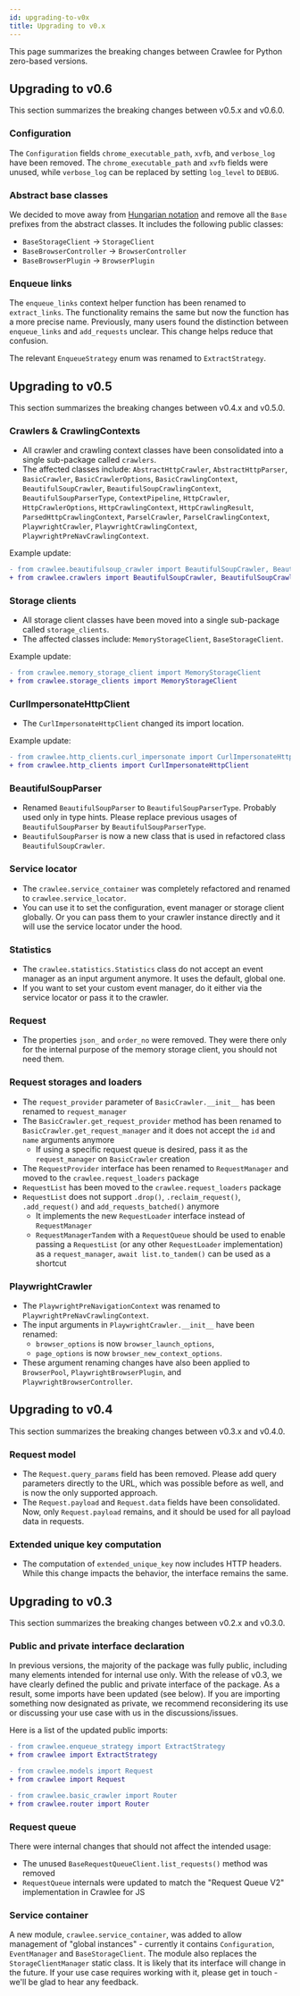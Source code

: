 ```yaml
---
id: upgrading-to-v0x
title: Upgrading to v0.x
---
```


This page summarizes the breaking changes between Crawlee for Python zero-based versions.

## Upgrading to v0.6

This section summarizes the breaking changes between v0.5.x and v0.6.0.

### Configuration

The `Configuration` fields `chrome_executable_path`, `xvfb`, and `verbose_log` have been removed. The `chrome_executable_path` and `xvfb` fields were unused, while `verbose_log` can be replaced by setting `log_level` to `DEBUG`.

### Abstract base classes

We decided to move away from [Hungarian notation](https://en.wikipedia.org/wiki/Hungarian_notation) and remove all the `Base` prefixes from the abstract classes. It includes the following public classes:
- `BaseStorageClient` -> `StorageClient`
- `BaseBrowserController` -> `BrowserController`
- `BaseBrowserPlugin` -> `BrowserPlugin`

### Enqueue links

The `enqueue_links` context helper function has been renamed to `extract_links`. The functionality remains the same but now the function has a more precise name. Previously, many users found the distinction between `enqueue_links` and `add_requests` unclear. This change helps reduce that confusion.

The relevant `EnqueueStrategy` enum was renamed to `ExtractStrategy`.

## Upgrading to v0.5

This section summarizes the breaking changes between v0.4.x and v0.5.0.

### Crawlers & CrawlingContexts

- All crawler and crawling context classes have been consolidated into a single sub-package called `crawlers`.
- The affected classes include: `AbstractHttpCrawler`, `AbstractHttpParser`, `BasicCrawler`, `BasicCrawlerOptions`, `BasicCrawlingContext`, `BeautifulSoupCrawler`, `BeautifulSoupCrawlingContext`, `BeautifulSoupParserType`, `ContextPipeline`, `HttpCrawler`, `HttpCrawlerOptions`, `HttpCrawlingContext`, `HttpCrawlingResult`, `ParsedHttpCrawlingContext`, `ParselCrawler`, `ParselCrawlingContext`, `PlaywrightCrawler`, `PlaywrightCrawlingContext`, `PlaywrightPreNavCrawlingContext`.

Example update:
```diff
- from crawlee.beautifulsoup_crawler import BeautifulSoupCrawler, BeautifulSoupCrawlingContext
+ from crawlee.crawlers import BeautifulSoupCrawler, BeautifulSoupCrawlingContext
```

### Storage clients

- All storage client classes have been moved into a single sub-package called `storage_clients`.
- The affected classes include: `MemoryStorageClient`, `BaseStorageClient`.

Example update:
```diff
- from crawlee.memory_storage_client import MemoryStorageClient
+ from crawlee.storage_clients import MemoryStorageClient
```

### CurlImpersonateHttpClient

- The `CurlImpersonateHttpClient` changed its import location.

Example update:
```diff
- from crawlee.http_clients.curl_impersonate import CurlImpersonateHttpClient
+ from crawlee.http_clients import CurlImpersonateHttpClient
```

### BeautifulSoupParser

- Renamed `BeautifulSoupParser` to `BeautifulSoupParserType`. Probably used only in type hints. Please replace previous usages of `BeautifulSoupParser` by `BeautifulSoupParserType`.
- `BeautifulSoupParser` is now a new class that is used in refactored class `BeautifulSoupCrawler`.

### Service locator

- The `crawlee.service_container` was completely refactored and renamed to `crawlee.service_locator`.
- You can use it to set the configuration, event manager or storage client globally. Or you can pass them to your crawler instance directly and it will use the service locator under the hood.

### Statistics

- The `crawlee.statistics.Statistics` class do not accept an event manager as an input argument anymore. It uses the default, global one.
- If you want to set your custom event manager, do it either via the service locator or pass it to the crawler.

### Request

- The properties `json_` and `order_no` were removed. They were there only for the internal purpose of the memory storage client, you should not need them.

### Request storages and loaders

- The `request_provider` parameter of `BasicCrawler.__init__` has been renamed to `request_manager`
- The `BasicCrawler.get_request_provider` method has been renamed to `BasicCrawler.get_request_manager` and it does not accept the `id` and `name` arguments anymore
    - If using a specific request queue is desired, pass it as the `request_manager` on `BasicCrawler` creation
- The `RequestProvider` interface has been renamed to `RequestManager` and moved to the `crawlee.request_loaders` package
- `RequestList` has been moved to the `crawlee.request_loaders` package
- `RequestList` does not support `.drop()`, `.reclaim_request()`, `.add_request()` and `add_requests_batched()` anymore
    - It implements the new `RequestLoader` interface instead of `RequestManager`
    - `RequestManagerTandem` with a `RequestQueue` should be used to enable passing a `RequestList` (or any other `RequestLoader` implementation) as a `request_manager`, `await list.to_tandem()` can be used as a shortcut

### PlaywrightCrawler

- The `PlaywrightPreNavigationContext` was renamed to `PlaywrightPreNavCrawlingContext`.
- The input arguments in `PlaywrightCrawler.__init__` have been renamed:
    - `browser_options` is now `browser_launch_options`,
    - `page_options` is now `browser_new_context_options`.
- These argument renaming changes have also been applied to `BrowserPool`, `PlaywrightBrowserPlugin`, and `PlaywrightBrowserController`.

## Upgrading to v0.4

This section summarizes the breaking changes between v0.3.x and v0.4.0.

### Request model

- The `Request.query_params` field has been removed. Please add query parameters directly to the URL, which was possible before as well, and is now the only supported approach.
- The `Request.payload` and `Request.data` fields have been consolidated. Now, only `Request.payload` remains, and it should be used for all payload data in requests.

### Extended unique key computation

- The computation of `extended_unique_key` now includes HTTP headers. While this change impacts the behavior, the interface remains the same.

## Upgrading to v0.3

This section summarizes the breaking changes between v0.2.x and v0.3.0.

### Public and private interface declaration

In previous versions, the majority of the package was fully public, including many elements intended for internal use only. With the release of v0.3, we have clearly defined the public and private interface of the package. As a result, some imports have been updated (see below). If you are importing something now designated as private, we recommend reconsidering its use or discussing your use case with us in the discussions/issues.

Here is a list of the updated public imports:

```diff
- from crawlee.enqueue_strategy import ExtractStrategy
+ from crawlee import ExtractStrategy
```

```diff
- from crawlee.models import Request
+ from crawlee import Request
```

```diff
- from crawlee.basic_crawler import Router
+ from crawlee.router import Router
```

### Request queue

There were internal changes that should not affect the intended usage:

- The unused `BaseRequestQueueClient.list_requests()` method was removed
- `RequestQueue` internals were updated to match the "Request Queue V2" implementation in Crawlee for JS

### Service container

A new module, `crawlee.service_container`, was added to allow management of "global instances" - currently it contains `Configuration`, `EventManager` and `BaseStorageClient`. The module also replaces the `StorageClientManager` static class. It is likely that its interface will change in the future. If your use case requires working with it, please get in touch - we'll be glad to hear any feedback.
